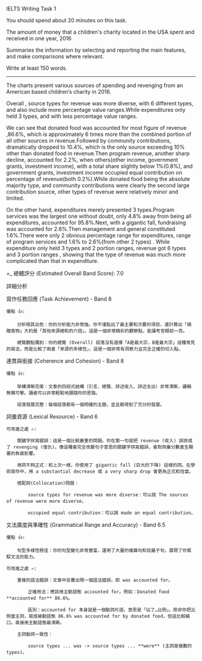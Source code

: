 IELTS Writing Task 1

You should spend about 20 minutes on this task.

The amount of money that a children's charity located in the USA spent and received in one year, 2016

Summaries the information by selecting and reporting the main features, and make comparisons where relevant.

Write at least 150 words.

___

The charts present various sources of spending and revenging from an American based children’s charity in 2016.


Overall , source types for revenue was more diverse, with 6 different types, and also include more percentage value ranges.While expenditures only held 3 types, and with less  percentage value ranges.

We can see that donated food was accounted for most figure of revenue ,86.6%, which is approximately 6 times more than the combined portion of all other sources in revenue.Followed by community contributions, dramatically dropped to 10.4%, which is the only source exceeding 10% other than donated food in revenue.Then program revenue, another sharp decline, accounted for 2.2%, when others(other income, government grants, investment income), with a total share slightly below 1%(0.8%), and government grants, investment income occupied equal contribution on percentage of revenue(both 0.2%).While donated food being the absolute majority type, and community contributions were clearly the second large contribution source, other types of revenue were relatively minor and limited.


On the other hand, expenditures merely presented 3 types.Program services was the largest one without doubt, only 4.8% away from being all expenditures, accounted for 95.8%.Next, with a gigantic fall, fundraising was accounted for 2.6%.Then management and general constituted 1.6%.There were only 2 obvious percentage range for expenditures, range of program services and 1.6% to 2.6%(from other 2 types) . While expenditure only held 3 types and 2 portion ranges, revenue got 6 types and 3 portion ranges , showing that the type of revenue was much more complicated than that in expenditure. 

_+__
總體評分 (Estimated Overall Band Score): 7.0

詳細分析

寫作任務回應 (Task Achievement) - Band 8

    優點 👍:

        分析極其出色：你的分析能力非常強。你不僅點出了最主要和次要的項目，還計算出「捐贈食物」大約是「其他來源總和的六倍」，這是一個非常精彩的觀察點，能讓考官眼前一亮。

        總覽觀點獨到：你的總覽 (Overall) 段落沒有選擇「A是最大宗，B是最大宗」這種常見的寫法，而是比較了兩者「來源的多樣性」，這是一個非常有洞察力且完全正確的切入點。

連貫與銜接 (Coherence and Cohesion) - Band 8

    優點 👍:

        架構清晰完美：文章的四段式結構（引言、總覽、詳述收入、詳述支出）非常清晰，邏輯無懈可擊。讀者可以非常輕鬆地跟隨你的思路。

        段落發展完整：每個段落都有一個明確的主題，並且都得到了充分的發展。

詞彙資源 (Lexical Resource) - Band 6

    可改進之處 ✍️:

        關鍵字拼寫錯誤：這是一個比較嚴重的問題。你在第一句就把 revenue (收入) 誤拼成了 revenging (復仇)。像這種會完全改變句子意思的關鍵字拼寫錯誤，會對詞彙分數產生顯著的負面影響。

        用詞不夠正式：和上次一樣，你使用了 gigantic fall (巨大的下降) 這樣的詞。在學術寫作中，用 a substantial decrease 或 a very sharp drop 會更為正式和恰當。

        搭配詞(Collocation)問題：

            source types for revenue was more diverse：可以說 The sources of revenue were more diverse。

            occupied equal contribution：可以說 made an equal contribution。

文法廣度與準確性 (Grammatical Range and Accuracy) - Band 6.5

    優點 👍:

        句型多樣性極佳：你的句型變化非常豐富，運用了大量的複雜句和從屬子句，展現了你駕馭文法的能力。

    可改進之處 ✍️:

        重複的語法錯誤：文章中反覆出現一個語法錯誤，即 was accounted for。

            正確用法：應該用主動語態 accounted for。例如：Donated food **accounted for** 86.6%。

            區別：accounted for 本身就是一個動詞片語，意思是「佔了…比例」。除非你把比例當主詞，寫成被動語態 86.6% was accounted for by donated food，但這比較繞口。直接用主動語態最清晰。

        主詞動詞一致性：

            source types ... was -> source types ... **were** (主詞是複數的 types)。